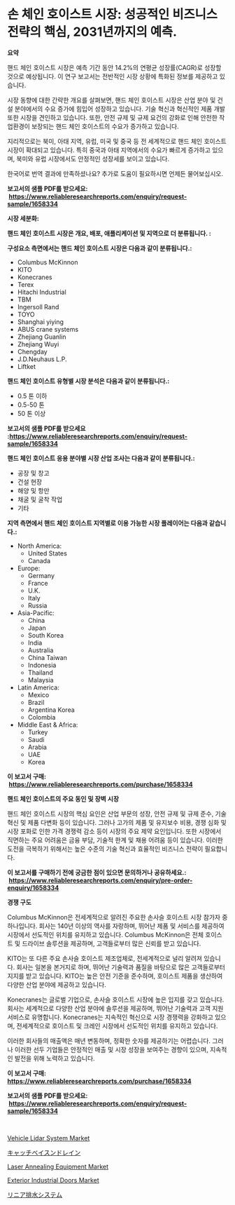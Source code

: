 <p><h1>손 체인 호이스트 시장: 성공적인 비즈니스 전략의 핵심, 2031년까지의 예측.</h1></p><p><strong>요약</strong></p>
<p><p>핸드 체인 호이스트 시장은 예측 기간 동안 14.2%의 연평균 성장률(CAGR)로 성장할 것으로 예상됩니다. 이 연구 보고서는 전반적인 시장 상황에 특화된 정보를 제공하고 있습니다.</p><p>시장 동향에 대한 간략한 개요를 살펴보면, 핸드 체인 호이스트 시장은 산업 분야 및 건설 분야에서의 수요 증가에 힘입어 성장하고 있습니다. 기술 혁신과 혁신적인 제품 개발 또한 시장을 견인하고 있습니다. 또한, 안전 규제 및 규제 요건의 강화로 인해 안전한 작업환경이 보장되는 핸드 체인 호이스트의 수요가 증가하고 있습니다.</p><p>지리적으로는 북미, 아태 지역, 유럽, 미국 및 중국 등 전 세계적으로 핸드 체인 호이스트 시장이 확대되고 있습니다. 특히 중국과 아태 지역에서의 수요가 빠르게 증가하고 있으며, 북미와 유럽 시장에서도 안정적인 성장세를 보이고 있습니다.</p><p>한국어로 번역 결과에 만족하셨나요? 추가로 도움이 필요하시면 언제든 물어보십시오.</p></p>
<p><strong>보고서의 샘플 PDF를 받으세요: &nbsp;<a href="https://www.reliableresearchreports.com/enquiry/request-sample/1658334">https://www.reliableresearchreports.com/enquiry/request-sample/1658334</a></strong></p>
<p><strong>시장 세분화:</strong></p>
<p><strong> 핸드 체인 호이스트 시장은 개요, 배포, 애플리케이션 및 지역으로 더 분류됩니다. :</strong></p>
<p><strong>구성요소 측면에서는 핸드 체인 호이스트 시장은 다음과 같이 분류됩니다.:</strong></p>
<p><ul><li>Columbus McKinnon</li><li>KITO</li><li>Konecranes</li><li>Terex</li><li>Hitachi Industrial</li><li>TBM</li><li>Ingersoll Rand</li><li>TOYO</li><li>Shanghai yiying</li><li>ABUS crane systems</li><li>Zhejiang Guanlin</li><li>Zhejiang Wuyi</li><li>Chengday</li><li>J.D.Neuhaus L.P.</li><li>Liftket</li></ul></p>
<p><strong> 핸드 체인 호이스트 유형별 시장 분석은 다음과 같이 분류됩니다.:</strong></p>
<p><ul><li>0.5 톤 이하</li><li>0.5-50 톤</li><li>50 톤 이상</li></ul></p>
<p><strong>보고서의 샘플 PDF를 받으세요 :<a href="https://www.reliableresearchreports.com/enquiry/request-sample/1658334">https://www.reliableresearchreports.com/enquiry/request-sample/1658334</a></strong></p>
<p><strong> 핸드 체인 호이스트 응용 분야별 시장 산업 조사는 다음과 같이 분류됩니다.:</strong></p>
<p><ul><li>공장 및 창고</li><li>건설 현장</li><li>해양 및 항만</li><li>채굴 및 굴착 작업</li><li>기타</li></ul></p>
<p><strong>지역 측면에서 핸드 체인 호이스트 지역별로 이용 가능한 시장 플레이어는 다음과 같습니다.:</strong></p>
<p><ul>
    <li>
        North America:
        <ul>
            <li>United States</li>
            <li>Canada</li>
        </ul>
    </li>
    <li>
        Europe:
        <ul>
            <li>Germany</li>
            <li>France</li>
            <li>U.K.</li>
            <li>Italy</li>
            <li>Russia</li>
        </ul>
    </li>
    <li>
        Asia-Pacific:
        <ul>
            <li>China</li>
            <li>Japan</li>
            <li>South Korea</li>
            <li>India</li>
            <li>Australia</li>
            <li>China Taiwan</li>
            <li>Indonesia</li>
            <li>Thailand</li>
            <li>Malaysia</li>
        </ul>
    </li>
    <li>
        Latin America:
        <ul>
            <li>Mexico</li>
            <li>Brazil</li>
            <li>Argentina Korea</li>
            <li>Colombia</li>
        </ul>
    </li>
    <li>
        Middle East & Africa:
        <ul>
            <li>Turkey</li>
            <li>Saudi</li>
            <li>Arabia</li>
            <li>UAE</li>
            <li>Korea</li>
        </ul>
    </li>
    </ul></p>
<p><strong>이 보고서 구매: &nbsp;<a href="https://www.reliableresearchreports.com/purchase/1658334">https://www.reliableresearchreports.com/purchase/1658334</a></strong></p>
<p><strong>핸드 체인 호이스트의 주요 동인 및 장벽 시장</strong></p>
<p><p>핸드 체인 호이스트 시장의 핵심 요인은 산업 부문의 성장, 안전 규제 및 규제 준수, 기술 혁신 및 제품 다변화 등이 있습니다. 그러나 고가의 제품 및 유지보수 비용, 경쟁 심화 및 시장 포화로 인한 가격 경쟁력 감소 등이 시장의 주요 제약 요인입니다. 또한 시장에서 직면하는 주요 어려움은 금융 부담, 기술적 한계 및 채용 어려움 등이 있습니다. 이러한 도전을 극복하기 위해서는 높은 수준의 기술 혁신과 효율적인 비즈니스 전략이 필요합니다.</p></p>
<p><strong>이 보고서를 구매하기 전에 궁금한 점이 있으면 문의하거나 공유하세요.: &nbsp;<a href="https://www.reliableresearchreports.com/enquiry/pre-order-enquiry/1658334">https://www.reliableresearchreports.com/enquiry/pre-order-enquiry/1658334</a></strong></p>
<p><strong>경쟁 구도</strong></p>
<p><p>Columbus McKinnon은 전세계적으로 알려진 주요한 손사슬 호이스트 시장 참가자 중 하나입니다. 회사는 140년 이상의 역사를 자랑하며, 뛰어난 제품 및 서비스를 제공하여 시장에서 선도적인 위치를 유지하고 있습니다. Columbus McKinnon은 전체 호이스트 및 드라이브 솔루션을 제공하며, 고객들로부터 많은 신뢰를 받고 있습니다. </p><p>KITO는 또 다른 주요 손사슬 호이스트 제조업체로, 전세계적으로 널리 알려져 있습니다. 회사는 일본을 본거지로 하며, 뛰어난 기술력과 품질을 바탕으로 많은 고객들로부터 지지를 받고 있습니다. KITO는 높은 안전 기준을 준수하며, 호이스트 제품을 생산하여 다양한 산업 분야에 제공하고 있습니다.</p><p>Konecranes는 글로벌 기업으로, 손사슬 호이스트 시장에 높은 입지를 갖고 있습니다. 회사는 세계적으로 다양한 산업 분야에 솔루션을 제공하며, 뛰어난 기술력과 고객 지원 서비스로 유명합니다. Konecranes는 지속적인 혁신으로 시장 경쟁력을 강화하고 있으며, 전세계적으로 호이스트 및 크레인 시장에서 선도적인 위치를 유지하고 있습니다.</p><p>이러한 회사들의 매출액은 매년 변동하며, 정확한 숫자를 제공하기는 어렵습니다. 그러나 이러한 선두 기업들은 안정적인 매출 및 시장 성장을 보여주는 경향이 있으며, 지속적인 발전을 위해 노력하고 있습니다.</p></p>
<p><strong>이 보고서 구매: &nbsp; <a href="https://www.reliableresearchreports.com/purchase/1658334">https://www.reliableresearchreports.com/purchase/1658334</a></strong></p>
<p><strong>보고서의 샘플 PDF를 받으세요: &nbsp;<a href="https://www.reliableresearchreports.com/enquiry/request-sample/1658334">https://www.reliableresearchreports.com/enquiry/request-sample/1658334</a></strong><strong></strong></p>
<p>&nbsp;</p>
<p><p><a href="https://issuu.com/reportprime-2/docs/vehicle-lidar-system-market-size-2030.pptx">Vehicle Lidar System Market</a></p><p><a href="https://github.com/schmahlson/Market-Research-Report-List-1/blob/main/763028713349.md">キャッチベイスンドレイン</a></p><p><a href="https://github.com/luckyshygirl/Market-Research-Report-List-3/blob/main/laser-annealing-equipment-market.md">Laser Annealing Equipment Market</a></p><p><a href="https://shimmer-gardenia-37a.notion.site/Exterior-Industrial-Doors-Market-Analysis-and-Market-Size-Global-Industry-Overview-Market-Segmenta-6100d26036354733ba10c8fda7327c14">Exterior Industrial Doors Market</a></p><p><a href="https://github.com/zjkmgcs938405/Market-Research-Report-List-1/blob/main/943053713346.md">リニア排水システム</a></p></p>